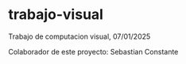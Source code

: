 # trabajo-visual
Trabajo de computacion visual, 07/01/2025

Colaborador de este proyecto: Sebastian Constante 